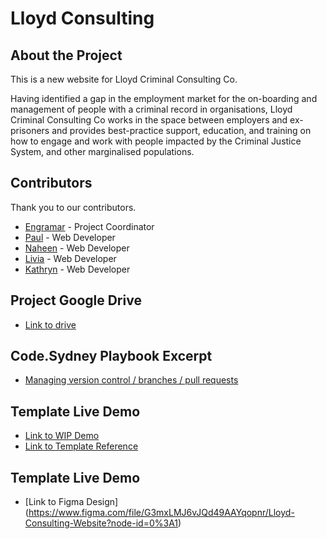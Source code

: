 # Lloyd Consulting

## About the Project
This is a new website for Lloyd Criminal Consulting Co. 

Having identified a gap in the employment market for the on-boarding and management of people with a criminal record in organisations, Lloyd Criminal Consulting Co works in the space between employers and ex-prisoners and provides best-practice support, education, and training on how to engage and work with people impacted by the Criminal Justice System, and other marginalised populations.

## Contributors

Thank you to our contributors.

- [Engramar](https://github.com/engramar) - Project Coordinator
- [Paul](https://github.com/sfofthings) - Web Developer
- [Naheen](https://github.com/n4heen) - Web Developer
- [Livia](https://github.com/LiviaFResende) - Web Developer
- [Kathryn](https://github.com/kathryn008) - Web Developer


## Project Google Drive

- [Link to drive](https://drive.google.com/drive/folders/1VrFZZTYRemjaKKvF6rhyJqbR9bh1j-X-?usp=sharing)

## Code.Sydney Playbook Excerpt

- [Managing version control / branches / pull requests](https://github.com/codesydney/code-sydney-playbook/blob/main/docs/pull-request.md)

## Template Live Demo

- [Link to WIP Demo](https://lloydconsulting.vercel.app/)
- [Link to Template Reference](http://imroz.rainbowit.net/dark-portfolio-landing#home)

## Template Live Demo

- [Link to Figma Design] (https://www.figma.com/file/G3mxLMJ6vJQd49AAYqopnr/Lloyd-Consulting-Website?node-id=0%3A1)
